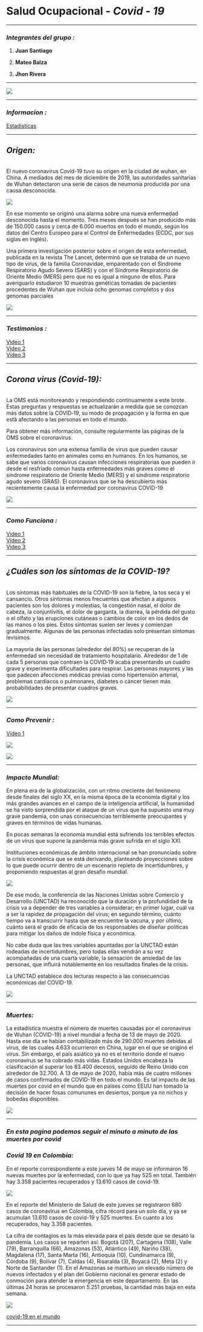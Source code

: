 # Salud Ocupacional - _Covid - 19_

***

### _Integrantes del grupo :_

1. **Juan Santiago**

1. **Mateo Balza**

1. **Jhon Rivera**

***

![](https://cdn.aarp.net/content/dam/aarp/health/conditions_treatments/2020/02/1140-corona-virus-image-esp.imgcache.rev8d27c5f734653f4c44d2796922cf7794.jpg)

***
### _Informacion :_
[Estadisticas](https://news.google.com/covid19/map?hl=es-419&mid=/m/01ls2&gl=CO&ceid=CO:es-419)

***

## ***Origen:***
<br>
El nuevo coronavirus Covid-19 tuvo su origen en la ciudad de wuhan, en China. A mediados del mes de diciembre de 2019, las autoridades sanitarias de Wuhan detectaron una serie de casos de neumonía producida por una causa desconocida.

![](/Imagenes/imagen4.jpg)

En ese momento se originó una alarma sobre una nueva enfermedad desconocida hasta el momento. Tres meses después se han producido más de 150.000 casos y cerca de 6.000 muertos en todo el mundo, según los datos del Centro Europeo para el Control de Enfermedades (ECDC, por sus siglas en inglés).


Una primera investigación posterior sobre el origen de esta enfermedad, publicada en la revista The Lancet, determinó que se trataba de un nuevo tipo de virus, de la familia Coronavidae, emparentado con el Síndrome Respiratorio Agudo Severo (SARS) y con el Síndrome Respiratorio de Oriente Medio (MERS) pero que no es igual a ninguno de ellos. Para averiguarlo estudiaron 10 muestras genéticas tomadas de pacientes procedentes de Wuhan que incluía ocho genomas completos y dos genomas parciales

![](/Imagenes/imagen3.jpeg)

***

### _Testimonios :_
[Video 1](https://www.youtube.com/watch?v=uv8BlsdtP6Y)<br>
[Video 2](https://www.youtube.com/watch?v=iaLrlfAZrOA)<br>
[Video 3](https://www.youtube.com/watch?v=DrIy5fHtSO0)

***

## ***Corona virus (Covid-19):***

<br>La OMS está monitoreando y respondiendo continuamente a este brote. Estas preguntas y respuestas se actualizarán a medida que se conozcan más datos sobre la COVID‑19, su modo de propagación y la forma en que está afectando a las personas en todo el mundo.

Para obtener más información, consulte regularmente las páginas de la OMS sobre el coronavirus.

Los coronavirus son una extensa familia de virus que pueden causar enfermedades tanto en animales como en humanos. En los humanos, se sabe que varios coronavirus causan infecciones respiratorias que pueden ir desde el resfriado común hasta enfermedades más graves como el síndrome respiratorio de Oriente Medio (MERS) y el síndrome respiratorio agudo severo (SRAS). El coronavirus que se ha descubierto más recientemente causa la enfermedad por coronavirus COVID-19

![](/Imagenes/imagen1.jpg)

***

### _Como Funciona :_
[Video 1](https://www.youtube.com/watch?v=FrlpMx0Kzfw)<br>
[Video 2](https://www.youtube.com/watch?v=GU67Z63wOJ4)<br>
[Video 3](https://www.youtube.com/watch?v=xafPqcy3lwk)

***

## ***¿Cuáles son los síntomas de la COVID-19?***
<br>Los síntomas más habituales de la COVID-19 son la fiebre, la tos seca y el cansancio. Otros síntomas menos frecuentes que afectan a algunos pacientes son los dolores y molestias, la congestión nasal, el dolor de cabeza, la conjuntivitis, el dolor de garganta, la diarrea, la pérdida del gusto o el olfato y las erupciones cutáneas o cambios de color en los dedos de las manos o los pies. Estos síntomas suelen ser leves y comienzan gradualmente. Algunas de las personas infectadas solo presentan síntomas levísimos.

La mayoría de las personas (alrededor del 80%) se recuperan de la enfermedad sin necesidad de tratamiento hospitalario. Alrededor de 1 de cada 5 personas que contraen la COVID‑19 acaba presentando un cuadro grave y experimenta dificultades para respirar. Las personas mayores y las que padecen afecciones médicas previas como hipertensión arterial, problemas cardiacos o pulmonares, diabetes o cáncer tienen más probabilidades de presentar cuadros graves.

![](/Imagenes/imagen2.png)

***

### _Como Prevenir :_
[Video 1](https://www.youtube.com/watch?v=UbfJIx0nQ7A)

![](https://www.unionguanajuato.mx/sites/default/files/styles/galeria/public/field/image/coronavirus-covid-19-para-ninos.jpg?itok=goD9nVUG)

![](https://encrypted-tbn0.gstatic.com/images?q=tbn%3AANd9GcS35Mfw5in5bLp5PNcafRQ7_cidCsum5ffRqQTKzjVNJKOkCb7U&usqp=CAU)
***

### _Impacto Mundial:_

En plena era de la globalización, con un ritmo creciente del fenómeno desde finales del siglo XX, en la misma época de la economía digital y los más grandes avances en el campo de la inteligencia artificial, la humanidad se ha visto sorprendida por el ataque de un virus que ha supuesto una muy grave pandemia, con unas consecuencias terriblemente preocupantes y graves en términos de vidas humanas.

En pocas semanas la economía mundial está sufriendo los terribles efectos de un virus que supone la pandemia más grave sufrida en el siglo XXI.

Instituciones económicas de ámbito internacional se han pronunciado sobre la crisis económica que se está derivando, planteando proyecciones sobre lo que puede ocurrir dentro de un escenario repleto de incertidumbres, y proponiendo respuestas al gran desafío mundial.

![](https://ichef.bbci.co.uk/news/410/cpsprodpb/11AC2/production/_111368327_coronavirus_travel_restrictions_640_spanish-nc.png)

De ese modo, la conferencia de las Naciones Unidas sobre Comercio y Desarrollo (UNCTAD) ha reconocido que la duración y la profundidad de la crisis va a depender de tres variables a considerar; en primer lugar, cuál va a ser la rapidez de propagación del virus; en segundo término, cuánto tiempo va a transcurrir hasta que se encuentre la vacuna, y por último, cuánto será el grado de eficacia de los responsables de diseñar políticas para mitigar los daños de índole física y económica.

No cabe duda que las tres variables apuntadas por la UNCTAD están rodeadas de incertidumbres, pero todas ellas vendrán a su vez acompañadas de una cuarta variable, la sensación de ansiedad de las personas, que influirá notablemente en los resultados finales de la crisis.

La UNCTAD establece dos lecturas respecto a las consecuencias económicas del COVID-19.

![](https://ichef.bbci.co.uk/news/410/cpsprodpb/8E86/production/_111368463_oecd_growth_spanish-nc.png)

***
### _Muertes:_

 La estadística muestra el número de muertes causadas por el coronavirus de Wuhan (COVID-19) a nivel mundial a fecha de 13 de mayo de 2020. Hasta ese día se habían contabilizado más de 290.000 muertes debidas al virus, de las cuales 4.633 ocurrieron en China, lugar en el que se originó el virus. Sin embargo, el país asiático ya no es el territorio donde el nuevo coronavirus se ha cobrado más vidas. Estados Unidos encabeza la clasificación al superar los 83.400 decesos, seguido de Reino Unido con alrededor de 32.700. A 13 de mayo de 2020, había más de cuatro millones de casos confirmados de COVID-19 en todo el mundo.
 Es tal impacto de las muertes por covid en el mundo que en paises como EEUU han tomado la decisión de hacer fosas comununes en desiertos, porque ya no 
 nichos y bobedas disponibles.

 ![](https://www.dw.com/image/53055270_303.jpg)
***
### _En esta pagina podemos seguir el minuto a minuto de las muertes por covid_

### _Covid 19 en Colombia:_
En el reporte correspondiente a este jueves 14 de mayo se informaron 16 nuevas muertes por la enfermedad, con lo que ya hay 525 en total. También hay 3.358 pacientes recuperados y 13.610 casos de covid-19.

![](https://static.iris.net.co/semana/upload/images/2020/5/13/671127_1.jpg)

En el reporte del Ministerio de Salud de este jueves se registraron 680 casos de coronavirus en Colombia, cifra récord para un solo día, y ya se acumulan 13.610 casos de covid-19 y 525 muertes. En cuanto a los recuperados, hay 3.358 pacientes.

La cifra de contagios es la más elevada para el país desde que se desató la pandemia. Los casos se reparten así: Bogotá (207), Cartagena (108), Valle (79), Barranquilla (66), Amazonas (53), Atlántico (49), Nariño (38), Magdalena (17), Santa Marta (16), Antioquia (10), Cundinamarca (9), Córdoba (9), Bolívar (7), Caldas (4), Risaralda (3), Boyacá (2), Meta (2) y Norte de Santander (1).
En el Amazonas se mantuvo un elevado número de nuevos infectados y el plan del Gobierno nacional es generar estado de conmoción para atender la emergencia en este departamento.
En las últimas 24 horas se procesaron 5.251 pruebas, la cantidad más baja en esta semana.

![](https://pbs.twimg.com/media/EYAo6iRXYAAU8wm?format=jpg&name=900x900)







[covid-19 en el mundo](https://en.wikipedia.org/wiki/Template:COVID-19_pandemic_data)

***

